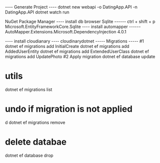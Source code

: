 ---- Generate Project ----
dotnet new webapi -o DatingApp.API -n DatingApp.API
dotnet watch run

NuGet Package Manager
---- install db browser Sqlite ------
ctrl + shift + p
Microsoft.EntityFrameworkCore.Sqlite
---- install automapper ------
AutoMapper.Extensions.Microsoft.DependencyInjection
4.0.1

---- install cloudianary ----
cloudinarydotnet
----- Migrations -----
#1
dotnet ef migrations add InitialCreate
dotnet ef migrations add AddedUserEntity
dotnet ef migrations add ExtendedUserClass
dotnet ef migrations add UpdatePhoto
#2 Apply migration
dotnet ef database update

# utils

dotnet ef migrations list

# undo if migration is not applied

d
dotnet ef migrations remove

# delete databae

dotnet ef database drop
